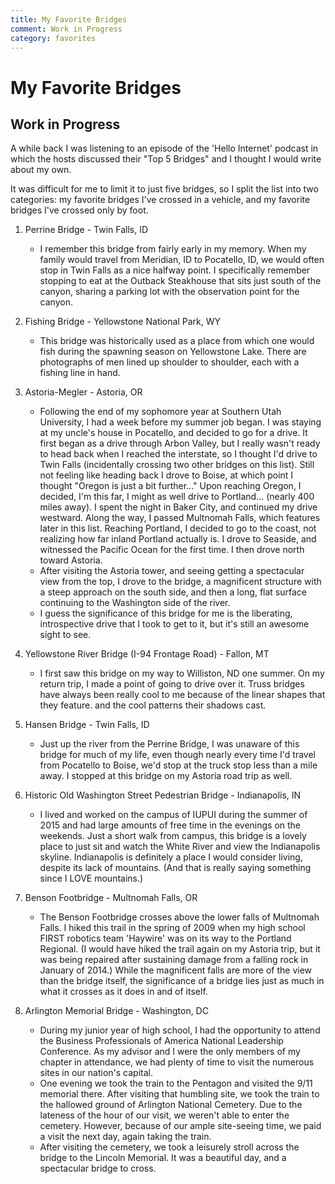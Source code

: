```yaml
---
title: My Favorite Bridges
comment: Work in Progress
category: favorites
---
```


# My Favorite Bridges
## Work in Progress

A while back I was listening to an episode of the 'Hello Internet' podcast in which the hosts discussed their "Top 5 Bridges" and I thought I would write about my own.

It was difficult for me to limit it to just five bridges, so I split the list into two categories: my favorite bridges I've crossed in a vehicle, and my favorite bridges I've crossed only by foot.

1. Perrine Bridge - Twin Falls, ID
    - I remember this bridge from fairly early in my memory. When my family would travel from Meridian, ID to Pocatello, ID, we would often stop in Twin Falls as a nice halfway point. I specifically remember stopping to eat at the Outback Steakhouse that sits just south of the canyon, sharing a parking lot with the observation point for the canyon.
2. Fishing Bridge - Yellowstone National Park, WY
    - This bridge was historically used as a place from which one would fish during the spawning season on Yellowstone Lake. There are photographs of men lined up shoulder to shoulder, each with a fishing line in hand.
3. Astoria-Megler - Astoria, OR
    - Following the end of my sophomore year at Southern Utah University, I had a week before my summer job began. I was staying at my uncle's house in Pocatello, and decided to go for a drive. It first began as a drive through Arbon Valley, but I really wasn't ready to head back when I reached the interstate, so I thought I'd drive to Twin Falls (incidentally crossing two other bridges on this list). Still not feeling like heading back I drove to Boise, at which point I thought "Oregon is just a bit further..." Upon reaching Oregon, I decided, I'm this far, I might as well drive to Portland... (nearly 400 miles away). I spent the night in Baker City, and continued my drive westward. Along the way, I passed Multnomah Falls, which features later in this list. Reaching Portland, I decided to go to the coast, not realizing how far inland Portland actually is. I drove to Seaside, and witnessed the Pacific Ocean for the first time. I then drove north toward Astoria.
    - After visiting the Astoria tower, and seeing getting a spectacular view from the top, I drove to the bridge, a magnificent structure with a steep approach on the south side, and then a long, flat surface continuing to the Washington side of the river.
    - I guess the significance of this bridge for me is the liberating, introspective drive that I took to get to it, but it's still an awesome sight to see.
4. Yellowstone River Bridge (I-94 Frontage Road) - Fallon, MT
    - I first saw this bridge on my way to Williston, ND one summer. On my return trip, I made a point of going to drive over it. Truss bridges have always been really cool to me because of the linear shapes that they feature. and the cool patterns their shadows cast.
5. Hansen Bridge - Twin Falls, ID
    - Just up the river from the Perrine Bridge, I was unaware of this bridge for much of my life, even though nearly every time I'd travel from Pocatello to Boise, we'd stop at the truck stop less than a mile away. I stopped at this bridge on my Astoria road trip as well.


1. Historic Old Washington Street Pedestrian Bridge - Indianapolis, IN
    - I lived and worked on the campus of IUPUI during the summer of 2015 and had large amounts of free time in the evenings on the weekends. Just a short walk from campus, this bridge is a lovely place to just sit and watch the White River and view the Indianapolis skyline. Indianapolis is definitely a place I would consider living, despite its lack of mountains. (And that is really saying something since I LOVE mountains.)
2. Benson Footbridge - Multnomah Falls, OR
    - The Benson Footbridge crosses above the lower falls of Multnomah Falls. I hiked this trail in the spring of 2009 when my high school FIRST robotics team 'Haywire' was on its way to the Portland Regional. (I would have hiked the trail again on my Astoria trip, but it was being repaired after sustaining damage from a falling rock in January of 2014.) While the magnificent falls are more of the view than the bridge itself, the significance of a bridge lies just as much in what it crosses as it does in and of itself.
3. Arlington Memorial Bridge - Washington, DC
    - During my junior year of high school, I had the opportunity to attend the Business Professionals of America National Leadership Conference. As my advisor and I were the only members of my chapter in attendance, we had plenty of time to visit the numerous sites in our nation's capital.
    - One evening we took the train to the Pentagon and visited the 9/11 memorial there. After visiting that humbling site, we took the train to the hallowed ground of Arlington National Cemetery. Due to the lateness of the hour of our visit, we weren't able to enter the cemetery. However, because of our ample site-seeing time, we paid a visit the next day, again taking the train.
    - After visiting the cemetery, we took a leisurely stroll across the bridge to the Lincoln Memorial. It was a beautiful day, and a spectacular bridge to cross.
